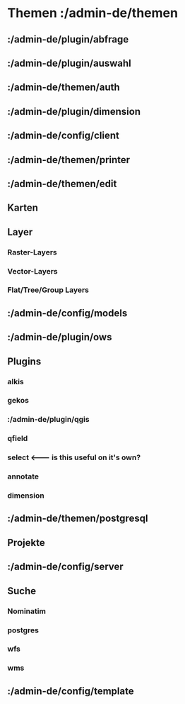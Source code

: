 # Themen :/admin-de/themen

## :/admin-de/plugin/abfrage

<!--
 In File: /gbd-websuite/app/gws/plugin/identify_tool/_doc/admin_de.doc.md
- info
- spatial info
-->

## :/admin-de/plugin/auswahl
<!--
 In File: /gbd-websuite/app/gws/plugin/select_tool/_doc/admin_de.doc.md
- select
- mouseover select 
-->

## :/admin-de/themen/auth
<!--
 In File: /gbd-websuite/app/gws/base/auth/_doc/admin-de.doc.md
- Preface: Authentication vs Authorization
- Authentication: file, postgres, ldap(ldap could be own topic)
- Authorization: access, permissions
-->

## :/admin-de/plugin/dimension

## :/admin-de/config/client
<!--
- client elements
- clientOptions
- including in project.cx.html
-->

## :/admin-de/themen/printer
<!--
 In File: /gbd-websuite/app/gws/base/printer/_doc/admin-de.doc.md
- templates
    - html, map, py, qgis
- link to models
- qualityLevels
-->

## :/admin-de/themen/edit
<!--
- edit layers
    - link to styling
- link to models
    - attr. table
-->


## Karten
<!--
- map vs overviewMap
- crs, center, extent, extentBuffer, zoom
- layers: ordering, link to layer thema
-->

## Layer


### Raster-Layers
<!--
- qgis,qgisflat,tile,wms,wmsflat,wmts
- caching (/admin-de/layer/cache)
-->

### Vector-Layers
<!--
- geojson,postgres,wfs,??wfsflat??
- link to styling
- link to editing & models
-->

### Flat/Tree/Group Layers
<!--
- group geojson postgres qgis qgisflat tile wfs wfsflat wms wmsflat wmts
- clientOptions, autoLayers
-->

## :/admin-de/config/models
<!--
- (maybe include in editing?)
-->

## :/admin-de/plugin/ows


## Plugins
<!--
- usage and including of plugins, not plugin development
-->

### alkis
### gekos
### :/admin-de/plugin/qgis

<!--
QGIS Client Einstellungen
-->
### qfield
### select <--- is this useful on it's own?
### annotate
### dimension

## :/admin-de/themen/postgresql



## Projekte
<!--
- uids, metadata and usage in assets/index.cx.html
- project-level templates
- inclusion via projects vs projectDirs vs projectPaths
- overriding global configuration for assets, actions, client.xxx, ...
-->

## :/admin-de/config/server
<!--
- qgis server specific things?
- fonts?
- server stuff:
    - developer options
    - helpers? maybe include in other topics, as csv and xml helpers are weird topics on their own.
    - storage (maybe include in other topics where applicable)
    - web.*
    - server.*
-->

## Suche


### Nominatim


### postgres





### wfs


### wms


## :/admin-de/config/template
<!--
- maybe include in various places? general templating? single vs double curly braces?
-->


